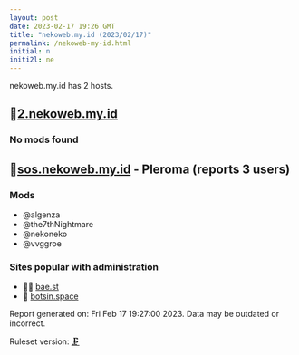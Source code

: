 ```yaml
---
layout: post
date: 2023-02-17 19:26 GMT
title: "nekoweb.my.id (2023/02/17)"
permalink: /nekoweb-my-id.html
initial: n
initi2l: ne
---
```


nekoweb.my.id has 2 hosts.

## 🦝[2.nekoweb.my.id](https://2.nekoweb.my.id)

### No mods found

## 🦝[sos.nekoweb.my.id](https://sos.nekoweb.my.id) - Pleroma (reports 3 users)

### Mods
 * @algenza
 * @the7thNightmare
 * @nekoneko
 * @vvggroe

### Sites popular with administration

* 🦝🧸 [bae.st](/bae-st.html)
* 🐘 [botsin.space](/botsin-space.html)

Report generated on: Fri Feb 17 19:27:00 2023. Data may be outdated or incorrect.

Ruleset version: [🗜](/version-clamp)
